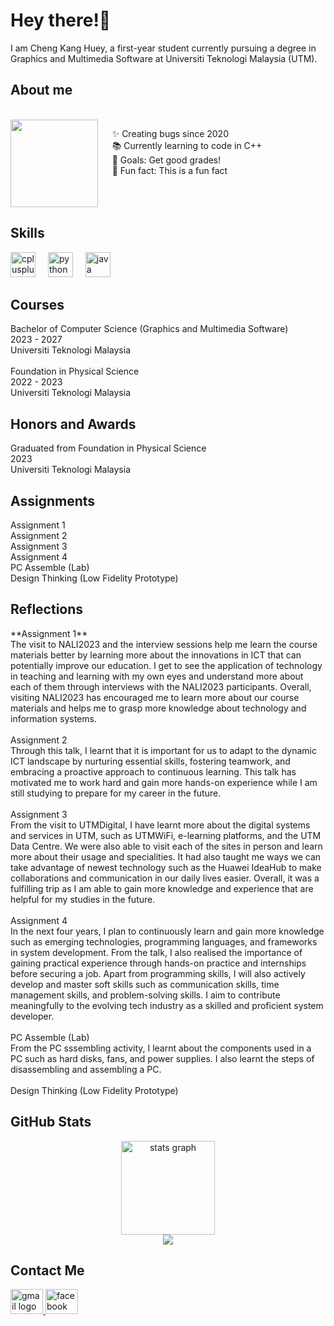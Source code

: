 <h1 align="left">Hey there!👋</h1>

<p align="left">I am Cheng Kang Huey, a first-year student currently pursuing a degree in Graphics and Multimedia Software at Universiti Teknologi Malaysia (UTM).</p>

<h2 align="left">About me</h2>

<br clear="both">

<img align="left" height="140" src="https://media1.tenor.com/m/iCqG_iT-h48AAAAC/bills-ugh.gif"  />


<p align="left">&nbsp&nbsp&nbsp&nbsp&nbsp✨ Creating bugs since 2020<br>&nbsp&nbsp&nbsp&nbsp&nbsp📚 Currently learning to code in C++ <br>&nbsp&nbsp&nbsp&nbsp&nbsp🎯 Goals: Get good grades!<br>&nbsp&nbsp&nbsp&nbsp&nbsp🎲 Fun fact: This is a fun fact</p>

<br clear="both">

<h2 align="left">Skills</h2>

<div align="left">
  <img src="https://cdn.jsdelivr.net/gh/devicons/devicon/icons/cplusplus/cplusplus-original.svg" height="40" alt="cplusplus logo"  />
  <img width="12" />
  <img src="https://cdn.jsdelivr.net/gh/devicons/devicon/icons/python/python-original.svg" height="40" alt="python logo"  />
  <img width="12" />
  <img src="https://cdn.jsdelivr.net/gh/devicons/devicon/icons/java/java-original.svg" height="40" alt="java logo"  />
</div>

<h2 align="left">Courses</h2>

<p align="left">Bachelor of Computer Science (Graphics and Multimedia Software)<br>2023 - 2027<br>Universiti Teknologi Malaysia<br><br>Foundation in Physical Science<br>2022 - 2023<br>Universiti Teknologi Malaysia</p>

<h2 align="left">Honors and Awards</h2>

<p align="left">Graduated from Foundation in Physical Science<br>2023<br>Universiti Teknologi Malaysia</p>

<h2 align="left">Assignments</h2>

<p align="left">Assignment 1<br>Assignment 2<br>Assignment 3<br>Assignment 4<br>PC Assemble (Lab)<br>Design Thinking (Low Fidelity Prototype)</p>

<h2 align="left">Reflections</h2>

<p align="left"> **Assignment 1** <br>The visit to NALI2023 and the interview sessions help me learn the course materials better by learning more about the innovations in ICT that can potentially improve our education. I get to see the application of technology in teaching and learning with my own eyes and understand more about each of them through interviews with the NALI2023 participants. Overall, visiting NALI2023 has encouraged me to learn more about our course materials and helps me to grasp more knowledge about technology and information systems.<br><br>Assignment 2<br>Through this talk, I learnt that it is important for us to adapt to the dynamic ICT landscape by nurturing essential skills, fostering teamwork, and embracing a proactive approach to continuous learning. This talk has motivated me to work hard and gain more hands-on experience while I am still studying to prepare for my career in the future.<br><br>Assignment 3<br>From the visit to UTMDigital, I have learnt more about the digital systems and services in UTM, such as UTMWiFi, e-learning platforms, and the UTM Data Centre. We were also able to visit each of the sites in person and learn more about their usage and specialities. It had also taught me ways we can take advantage of newest technology such as the Huawei IdeaHub to make collaborations and communication in our daily lives easier. Overall, it was a fulfilling trip as I am able to gain more knowledge and experience that are helpful for my studies in the future.<br><br>Assignment 4<br>In the next four years, I plan to continuously learn and gain more knowledge such as emerging technologies, programming languages, and frameworks in system development. From the talk, I also realised the importance of gaining practical experience through hands-on practice and internships before securing a job. Apart from programming skills, I will also actively develop and master soft skills such as communication skills, time management skills, and problem-solving skills. I aim to contribute meaningfully to the evolving tech industry as a skilled and proficient system developer.<br><br>PC Assemble (Lab)<br>From the PC sssembling activity, I learnt about the components used in a PC such as hard disks, fans, and power supplies. I also learnt the steps of disassembling and assembling a PC.<br><br>Design Thinking (Low Fidelity Prototype)</p>

<h2 align="left">GitHub Stats</h2>

<div align="center">
  <img src="https://github-readme-stats.vercel.app/api?username=kanghuey&hide_title=false&hide_rank=false&show_icons=true&include_all_commits=true&count_private=true&disable_animations=false&theme=dracula&locale=en&hide_border=false&order=1" height="150" alt="stats graph"  />
</div>

<div align="center">
  <img src="https://profile-counter.glitch.me/kanghuey/count.svg?"  />
</div>

<h2 align="left">Contact Me</h2>

<div align="left">
  <a href="mailto:chenghuey@graduate.utm.my" target="_blank">
    <img src="https://raw.githubusercontent.com/maurodesouza/profile-readme-generator/master/src/assets/icons/social/gmail/default.svg" width="52" height="40" alt="gmail logo"  />
  </a>
  <a href="https://www.facebook.com/kanghueyy" target="_blank">
    <img src="https://raw.githubusercontent.com/maurodesouza/profile-readme-generator/master/src/assets/icons/social/facebook/default.svg" width="52" height="40" alt="facebook logo"  />
  </a>
</div>
